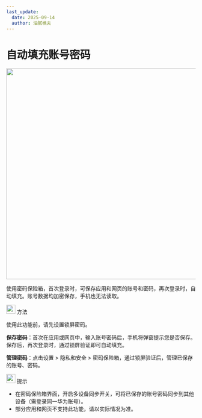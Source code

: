 ```yaml
---
last_update:
  date: 2025-09-14
  author: 油腻樵夫
---
```


# 自动填充账号密码

<img src="https://tips-p01-drcn.dbankcdn.cn/MODEL/DOC/C00B031/resource/card/202508111clkwd/zh-cn/image/figure/10044531_f002_Keychain.png" width="560" height=""/>

使用密码保险箱，首次登录时，可保存应用和网页的账号和密码，再次登录时，自动填充。账号数据均加密保存，手机也无法读取。

<img src="https://tips-p01-drcn.dbankcdn.cn/MODEL/EMUI/C00B030/resource/card/202503041becsx/zh-cn/image/common/buttons/fig_method.png" width="24" height="24"/> 方法

使用此功能前，请先设置锁屏密码。

**保存密码**：首次在应用或网页中，输入账号密码后，手机将弹窗提示您是否保存。保存后，再次登录时，通过锁屏验证即可自动填充。

**管理密码**：点击设置 > 隐私和安全 > 密码保险箱，通过锁屏验证后，管理已保存的账号、密码。

<img src="https://tips-p01-drcn.dbankcdn.cn/MODEL/EMUI/C00B030/resource/card/202508300vZjQz/zh-cn/image/common/buttons/fig_tips.png" width="24" height="24"/> 提示

+   在密码保险箱界面，开启多设备同步开关，可将已保存的账号密码同步到其他设备（需登录同一华为账号）。
+   部分应用和网页不支持此功能，请以实际情况为准。


